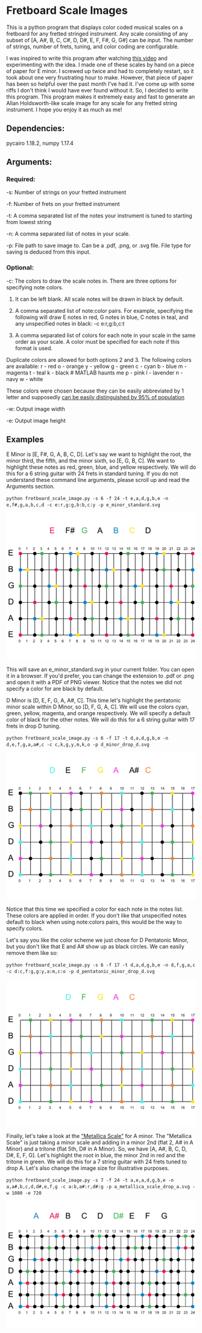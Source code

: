 # Fretboard Scale Images

This is a python program that displays color coded musical scales on a fretboard for any fretted stringed instrument. Any scale consisting of any subset of [A, A#, B, C, C#, D, D#, E, F, F#, G, G#] can be input. The number of strings, number of frets, tuning, and color coding are configurable.

I was inspired to write this program after watching [this video](https://www.youtube.com/watch?v=wts2Mw6Nb5s) and experimenting with the idea. I made one of these scales by hand on a piece of paper for E minor. I screwed up twice and had to completely restart, so it took about one very frustrating hour to make. However, that piece of paper has been so helpful over the past month I've had it. I've come up with some riffs I don't think I would have ever found without it. So, I decided to write this program. This program makes it extremely easy and fast to generate an Allan Holdsworth-like scale image for any scale for any fretted string instrument. I hope you enjoy it as much as me!

## Dependencies:

pycairo 1.18.2, numpy 1.17.4

## Arguments:

### Required:

-s: Number of strings on your fretted instrument

-f: Number of frets on your fretted instrument

-t: A comma separated list of the notes your instrument is tuned to starting from lowest string

-n: A comma separated list of notes in your scale. 

-p: File path to save image to. Can be a .pdf, .png, or .svg file. File type for saving is deduced from this input.

### Optional:

-c: The colors to draw the scale notes in. There are three options for specifying note colors.
                            
1) It can be left blank. All scale notes will be drawn in black by default.
                            
2) A comma separated list of note:color pairs. For example, specifying the following will draw E notes in red, G notes in blue, C notes in teal, and any unspecified notes in black:
    -c e:r,g:b,c:t
                            
3) A comma separated list of colors for each note in your scale in the same order as your scale. A color must be specified for each note if this format is used. 

Duplicate colors are allowed for both options 2 and 3. The following colors are available:
    r - red
    o - orange
    y - yellow
    g - green
    c - cyan
    b - blue
    m - magenta
    t - teal
    k - black # MATLAB haunts me
    p - pink
    l - lavender
    n - navy
    w - white

These colors were chosen because they can be easily abbreviated by 1 letter and supposedly [can be easily distinguished by 95% of population](https://sashat.me/2017/01/11/list-of-20-simple-distinct-colors/)
    
-w: Output image width

-e: Output image height

## Examples

E Minor is [E, F#, G, A, B, C, D]. Let's say we want to highlight the root, the minor third, the fifth, and the minor sixth, so [E, G, B, C]. We want to highlight these notes as red, green, blue, and yellow respectively. We will do this for a 6 string guitar with 24 frets in standard tuning. If you do not understand these command line arguments, please scroll up and read the Arguments section.

`python fretboard_scale_image.py -s 6 -f 24 -t e,a,d,g,b,e -n e,f#,g,a,b,c,d -c e:r,g:g,b:b,c:y -p e_minor_standard.svg`

![E Minor Example Image](./docs/e_minor_standard.svg)

This will save an e_minor_standard.svg in your current folder. You can open it in a browser. If you'd prefer, you can change the extension to .pdf or .png and open it with a PDF of PNG viewer. Notice that the notes we did not specify a color for are black by default.


D Minor is [D, E, F, G, A, A#, C]. This time let's highlight the pentatonic minor scale within D Minor, so [D, F, G, A, C]. We will use the colors cyan, green, yellow, magenta, and orange respectively. We will specify a default color of black for the other notes. We will do this for a 6 string guitar with 17 frets in drop D tuning.

`python fretboard_scale_image.py -s 6 -f 17 -t d,a,d,g,b,e -n d,e,f,g,a,a#,c -c c,k,g,y,m,k,o -p d_minor_drop_d.svg`

![D Minor Example Image](./docs/d_minor_drop_d.svg)

Notice that this time we specified a color for each note in the notes list. These colors are applied in order. If you don't like that unspecified notes default to black when using note:colors pairs, this would be the way to specify colors.


Let's say you like the color scheme we just chose for D Pentatonic Minor, but you don't like that E and A# show up as black circles. We can easily remove them like so:

`python fretboard_scale_image.py -s 6 -f 17 -t d,a,d,g,b,e -n d,f,g,a,c -c d:c,f:g,g:y,a:m,c:o -p d_pentatonic_minor_drop_d.svg`

![D Pentatonic Minor Image](./docs/d_pentatonic_minor_drop_d.svg)


Finally, let's take a look at the ["Metallica Scale"](https://www.youtube.com/watch?v=UuqvZDDm_bk) for A minor. The "Metallica Scale" is just taking a minor scale and adding in a minor 2nd (flat 2, A# in A Minor) and a tritone (flat 5th, D# in A Minor). So, we have [A, A#, B, C, D, D#, E, F, G]. Let's highlight the root in blue, the minor 2nd in red and the tritone in green. We will do this for a 7 string guitar with 24 frets tuned to drop A. Let's also change the image size for illustrative purposes.

`python fretboard_scale_image.py -s 7 -f 24 -t a,e,a,d,g,b,e -n a,a#,b,c,d,d#,e,f,g -c a:b,a#:r,d#:g -p a_metallica_scale_drop_a.svg -w 1080 -e 720`

![A Metallica Scale Image](./docs/a_metallica_scale_drop_a.svg)